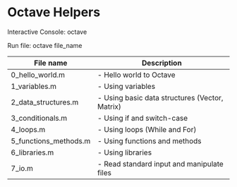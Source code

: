 # Octave Helpers

Interactive Console:
octave


Run file:
octave file_name

| File name        		| Description 												   |
| --------------------- |------------------------------------------------------------- |
| 0_hello_world.m 		| - Hello world to Octave |
| 1_variables.m 		| - Using variables |
| 2_data_structures.m	| - Using basic data structures (Vector, Matrix) |
| 3_conditionals.m		| - Using if and switch-case |
| 4_loops.m				| - Using loops (While and For) |
| 5_functions_methods.m | - Using functions and methods |
| 6_libraries.m			| - Using libraries |
| 7_io.m 				| - Read standard input and manipulate files |